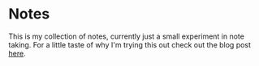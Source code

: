 # Notes

This is my collection of notes, currently just a small experiment in note taking. For a little taste of why I'm trying this out check out the blog post [here](http://markbluemer.com/2016/12/14/Note-Taking-With-Git.html).
